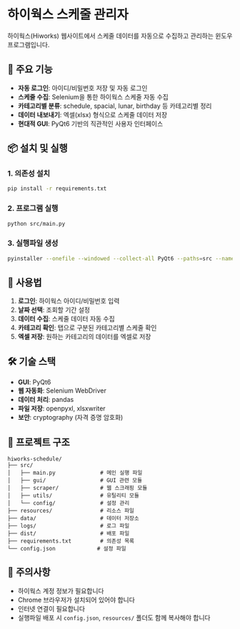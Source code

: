 # 하이웍스 스케줄 관리자

하이웍스(Hiworks) 웹사이트에서 스케줄 데이터를 자동으로 수집하고 관리하는 윈도우 프로그램입니다.

## 🚀 주요 기능

- **자동 로그인**: 아이디/비밀번호 저장 및 자동 로그인
- **스케줄 수집**: Selenium을 통한 하이웍스 스케줄 자동 수집
- **카테고리별 분류**: schedule, spacial, lunar, birthday 등 카테고리별 정리
- **데이터 내보내기**: 엑셀(xlsx) 형식으로 스케줄 데이터 저장
- **현대적 GUI**: PyQt6 기반의 직관적인 사용자 인터페이스

## 📦 설치 및 실행

### 1. 의존성 설치
```bash
pip install -r requirements.txt
```

### 2. 프로그램 실행
```bash
python src/main.py
```

### 3. 실행파일 생성
```bash
pyinstaller --onefile --windowed --collect-all PyQt6 --paths=src --name hiworks-schedule src/main.py
```

## 🎯 사용법

1. **로그인**: 하이웍스 아이디/비밀번호 입력
2. **날짜 선택**: 조회할 기간 설정
3. **데이터 수집**: 스케줄 데이터 자동 수집
4. **카테고리 확인**: 탭으로 구분된 카테고리별 스케줄 확인
5. **엑셀 저장**: 원하는 카테고리의 데이터를 엑셀로 저장

## 🛠️ 기술 스택

- **GUI**: PyQt6
- **웹 자동화**: Selenium WebDriver
- **데이터 처리**: pandas
- **파일 저장**: openpyxl, xlsxwriter
- **보안**: cryptography (자격 증명 암호화)

## 📁 프로젝트 구조

```
hiworks-schedule/
├── src/
│   ├── main.py              # 메인 실행 파일
│   ├── gui/                 # GUI 관련 모듈
│   ├── scraper/             # 웹 스크래핑 모듈
│   ├── utils/               # 유틸리티 모듈
│   └── config/              # 설정 관리
├── resources/               # 리소스 파일
├── data/                    # 데이터 저장소
├── logs/                    # 로그 파일
├── dist/                    # 배포 파일
├── requirements.txt         # 의존성 목록
└── config.json             # 설정 파일
```

## 📝 주의사항

- 하이웍스 계정 정보가 필요합니다
- Chrome 브라우저가 설치되어 있어야 합니다
- 인터넷 연결이 필요합니다
- 실행파일 배포 시 `config.json`, `resources/` 폴더도 함께 복사해야 합니다